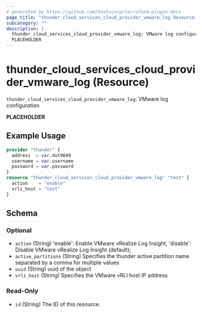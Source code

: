 ```yaml
---
# generated by https://github.com/hashicorp/terraform-plugin-docs
page_title: "thunder_cloud_services_cloud_provider_vmware_log Resource - terraform-provider-thunder"
subcategory: ""
description: |-
  thunder_cloud_services_cloud_provider_vmware_log: VMware log configuration
  PLACEHOLDER
---
```


# thunder_cloud_services_cloud_provider_vmware_log (Resource)

`thunder_cloud_services_cloud_provider_vmware_log`: VMware log configuration

__PLACEHOLDER__

## Example Usage

```terraform
provider "thunder" {
  address  = var.dut9049
  username = var.username
  password = var.password
}
resource "thunder_cloud_services_cloud_provider_vmware_log" "test" {
  action    = "enable"
  vrli_host = "test"
}
```

<!-- schema generated by tfplugindocs -->
## Schema

### Optional

- `action` (String) 'enable': Enable VMware vRealize Log Insight; 'disable': Disable VMware vRealize Log Insight (default);
- `active_partitions` (String) Specifies the thunder active partition name separated by a comma for multiple values
- `uuid` (String) uuid of the object
- `vrli_host` (String) Specifies the VMware vRLI host IP address

### Read-Only

- `id` (String) The ID of this resource.


